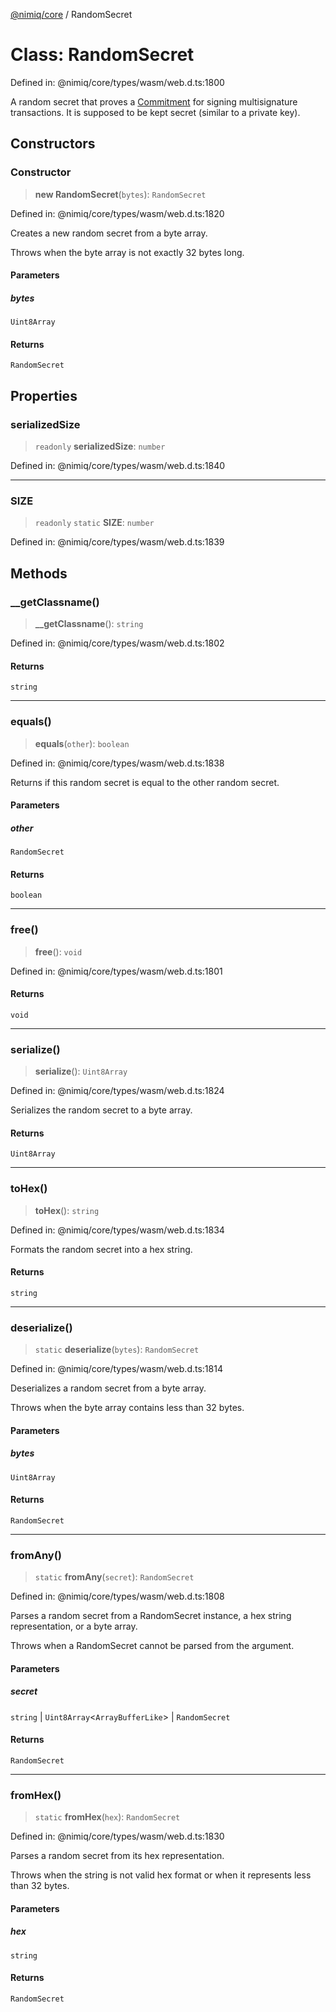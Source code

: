 [@nimiq/core](../globals.md) / RandomSecret

# Class: RandomSecret

Defined in: @nimiq/core/types/wasm/web.d.ts:1800

A random secret that proves a [Commitment](Commitment.md) for signing multisignature transactions.
It is supposed to be kept secret (similar to a private key).

## Constructors

### Constructor

> **new RandomSecret**(`bytes`): `RandomSecret`

Defined in: @nimiq/core/types/wasm/web.d.ts:1820

Creates a new random secret from a byte array.

Throws when the byte array is not exactly 32 bytes long.

#### Parameters

##### bytes

`Uint8Array`

#### Returns

`RandomSecret`

## Properties

### serializedSize

> `readonly` **serializedSize**: `number`

Defined in: @nimiq/core/types/wasm/web.d.ts:1840

***

### SIZE

> `readonly` `static` **SIZE**: `number`

Defined in: @nimiq/core/types/wasm/web.d.ts:1839

## Methods

### \_\_getClassname()

> **\_\_getClassname**(): `string`

Defined in: @nimiq/core/types/wasm/web.d.ts:1802

#### Returns

`string`

***

### equals()

> **equals**(`other`): `boolean`

Defined in: @nimiq/core/types/wasm/web.d.ts:1838

Returns if this random secret is equal to the other random secret.

#### Parameters

##### other

`RandomSecret`

#### Returns

`boolean`

***

### free()

> **free**(): `void`

Defined in: @nimiq/core/types/wasm/web.d.ts:1801

#### Returns

`void`

***

### serialize()

> **serialize**(): `Uint8Array`

Defined in: @nimiq/core/types/wasm/web.d.ts:1824

Serializes the random secret to a byte array.

#### Returns

`Uint8Array`

***

### toHex()

> **toHex**(): `string`

Defined in: @nimiq/core/types/wasm/web.d.ts:1834

Formats the random secret into a hex string.

#### Returns

`string`

***

### deserialize()

> `static` **deserialize**(`bytes`): `RandomSecret`

Defined in: @nimiq/core/types/wasm/web.d.ts:1814

Deserializes a random secret from a byte array.

Throws when the byte array contains less than 32 bytes.

#### Parameters

##### bytes

`Uint8Array`

#### Returns

`RandomSecret`

***

### fromAny()

> `static` **fromAny**(`secret`): `RandomSecret`

Defined in: @nimiq/core/types/wasm/web.d.ts:1808

Parses a random secret from a RandomSecret instance, a hex string representation, or a byte array.

Throws when a RandomSecret cannot be parsed from the argument.

#### Parameters

##### secret

`string` | `Uint8Array`\<`ArrayBufferLike`\> | `RandomSecret`

#### Returns

`RandomSecret`

***

### fromHex()

> `static` **fromHex**(`hex`): `RandomSecret`

Defined in: @nimiq/core/types/wasm/web.d.ts:1830

Parses a random secret from its hex representation.

Throws when the string is not valid hex format or when it represents less than 32 bytes.

#### Parameters

##### hex

`string`

#### Returns

`RandomSecret`
